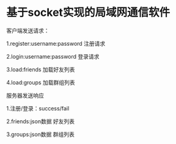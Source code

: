 # 基于socket实现的局域网通信软件
客户端发送请求：

1.register:username:password  注册请求

2.login:username:password  登录请求

3.load:friends  加载好友列表

4.load:groups  加载群组列表

服务器发送响应

1.注册/登录：success/fail

2.friends:json数据 好友列表

3.groups:json数据 群组列表



